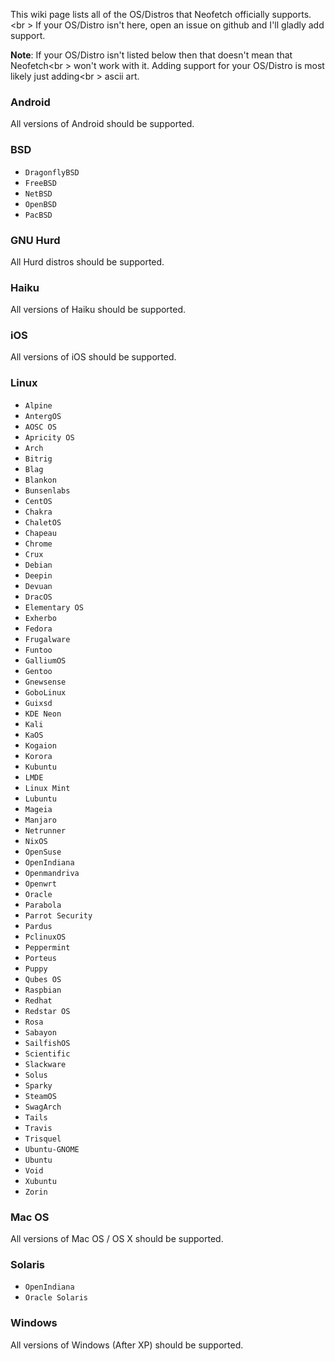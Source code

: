This wiki page lists all of the OS/Distros that Neofetch officially supports.<br \>
If your OS/Distro isn't here, open an issue on github and I'll gladly add support.

**Note**: If your OS/Distro isn't listed below then that doesn't mean that Neofetch<br \>
won't work with it. Adding support for your OS/Distro is most likely just adding<br \> 
ascii art.

### Android

All versions of Android should be supported.


### BSD

- `DragonflyBSD`
- `FreeBSD`
- `NetBSD`
- `OpenBSD`
- `PacBSD`


### GNU Hurd

All Hurd distros should be supported.


### Haiku

All versions of Haiku should be supported.


### iOS

All versions of iOS should be supported.


### Linux

- `Alpine`
- `AntergOS`
- `AOSC OS`
- `Apricity OS`
- `Arch`
- `Bitrig`
- `Blag`
- `Blankon`
- `Bunsenlabs`
- `CentOS`
- `Chakra`
- `ChaletOS`
- `Chapeau`
- `Chrome`
- `Crux`
- `Debian`
- `Deepin`
- `Devuan`
- `DracOS`
- `Elementary OS`
- `Exherbo`
- `Fedora`
- `Frugalware`
- `Funtoo`
- `GalliumOS`
- `Gentoo`
- `Gnewsense`
- `GoboLinux`
- `Guixsd`
- `KDE Neon`
- `Kali`
- `KaOS`
- `Kogaion`
- `Korora`
- `Kubuntu`
- `LMDE`
- `Linux Mint`
- `Lubuntu`
- `Mageia`
- `Manjaro`
- `Netrunner`
- `NixOS`
- `OpenSuse`
- `OpenIndiana`
- `Openmandriva`
- `Openwrt`
- `Oracle`
- `Parabola`
- `Parrot Security`
- `Pardus`
- `PclinuxOS`
- `Peppermint`
- `Porteus`
- `Puppy`
- `Qubes OS`
- `Raspbian`
- `Redhat`
- `Redstar OS`
- `Rosa`
- `Sabayon`
- `SailfishOS`
- `Scientific`
- `Slackware`
- `Solus`
- `Sparky`
- `SteamOS`
- `SwagArch`
- `Tails`
- `Travis`
- `Trisquel`
- `Ubuntu-GNOME`
- `Ubuntu`
- `Void`
- `Xubuntu`
- `Zorin`

### Mac OS

All versions of Mac OS / OS X should be supported.


### Solaris

- `OpenIndiana`
- `Oracle Solaris`


### Windows

All versions of Windows (After XP) should be supported.